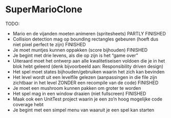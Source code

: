 # SuperMarioClone

TODO:
-	Mario en de vijanden moeten animeren (spritesheets) PARTLY FINISHED
-	Collision detection mag op bounding rectangles gebeuren (hoeft dus niet pixel perfect te zijn) FINISHED
-	Je moet muntjes kunnen oppakken (score bijhouden) FINISHED
-	Je begint met drie levens, als die op zijn is het “game over”
-	Uiteraard moet het ontwerp aan alle kwalitetiseisen voldoen die je in het blok hebt geleerd (denk bijvoorbeeld aan: Responsibility driven design)
-	Het spel moet states bijhouden/gebruiken waarin het zich kan bevinden
-	Het level wordt uit een levelfile gelezen (aanpassingen in die file zijn zichtbaar in het level ZONDER een recompile van de code) FINISHED
-	Je moet een mushroom kunnen pakken om groter te worden
-	Het spel mag in een window draaien (niet fullscreen) FINISHED 
-	Maak ook een UnitTest project waarin je een zo’n hoog mogelijke code coverage hebt
-	Je begint met een simpel menu van waaruit je een spel kan starten
